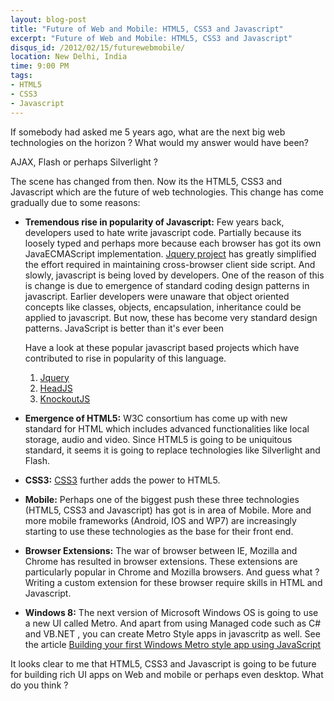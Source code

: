 ```yaml
---
layout: blog-post
title: "Future of Web and Mobile: HTML5, CSS3 and Javascript"
excerpt: "Future of Web and Mobile: HTML5, CSS3 and Javascript"
disqus_id: /2012/02/15/futurewebmobile/
location: New Delhi, India
time: 9:00 PM
tags:
- HTML5
- CSS3
- Javascript
---
```


If somebody had asked me 5 years ago, what are the next big web technologies on the horizon ? What would my answer would have been?

AJAX, Flash or perhaps Silverlight ?

The scene has changed from then. Now its the HTML5, CSS3 and Javascript which are the future of web technologies. This change has come gradually due to some reasons:

* **Tremendous rise in popularity of Javascript:** Few years back, developers used to hate write javascript code. Partially because its loosely typed and perhaps more because each browser has got its own JavaECMAScript implementation. [Jquery project](http://jquery.com) has greatly simplified
  the effort required in maintaining cross-browser client side script. And slowly, javascript is being loved by developers. One of the reason of this is change is due to emergence of standard coding design patterns in javascript. Earlier developers were unaware that object oriented concepts like
  classes, objects, encapsulation, inheritance could be applied to javascript. But now, these has become very standard design patterns.  JavaScript is better than it's ever been
  
  Have a look at these popular javascript based projects which have contributed to rise in popularity of this language.
  
  1. [Jquery](http://jquery.com/)
  2. [HeadJS](http://headjs.com/)
  3. [KnockoutJS](http://knockoutjs.com/)
  
  
* **Emergence of HTML5:** W3C consortium has come up with new standard for HTML which includes advanced functionalities like local storage, audio and video. Since HTML5 is going to be uniquitous standard, it seems it is going to replace 
  technologies like Silverlight and Flash. 
  
* **CSS3:** [CSS3](http://en.wikipedia.org/wiki/Cascading_Style_Sheets#CSS3) further adds the power to HTML5.

* **Mobile:** Perhaps one of the biggest push these three technologies (HTML5, CSS3 and Javascript) has got is in area of Mobile. More and more mobile frameworks (Android, IOS and WP7) are increasingly starting to use these technologies
  as the base for their front end.

* **Browser Extensions:** The war of browser between IE, Mozilla and Chrome has resulted in browser extensions. These extensions are particularly popular in Chrome and Mozilla browsers. And guess what ? Writing a custom extension
  for these browser require skills in HTML and Javascript.
  
* **Windows 8:** The next version of Microsoft Windows OS is going to use a new UI called Metro. And apart from using Managed code such as C# and VB.NET , you can create Metro Style 
  apps in javascritp as well. See the article [Building your first Windows Metro style app using JavaScript](http://msdn.microsoft.com/en-us/library/windows/apps/br211385.aspx)

It looks clear to me that HTML5, CSS3 and Javascript is going to be future for building rich UI apps on Web and mobile or perhaps even desktop. What do you think ?  
